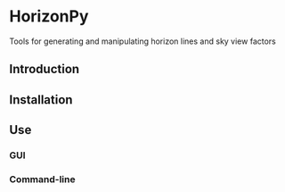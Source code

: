 # HorizonPy
Tools for generating and manipulating horizon lines and sky view factors

## Introduction

## Installation


## Use

### GUI

### Command-line 
